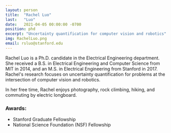 ```yaml
---
layout: person
title:  "Rachel Luo"
last:   "Luo"
date:   2021-04-05 00:00:00 -0700
position: phd
excerpt: "Uncertainty quantification for computer vision and robotics"
img: RachelLuo.png
email: rsluo@stanford.edu
---
```


Rachel Luo is a Ph.D. candidate in the Electrical Engineering department. She received a B.S. in Electrical Engineering and Computer Science from MIT in 2014, and an M.S. in Electrical Engineering from Stanford in 2017. Rachel's research focuses on uncertainty quantification for problems at the intersection of computer vision and robotics. 

In her free time, Rachel enjoys photography, rock climbing, hiking, and commuting by electric longboard.

### Awards:
- Stanford Graduate Fellowship
- National Science Foundation (NSF) Fellowship

